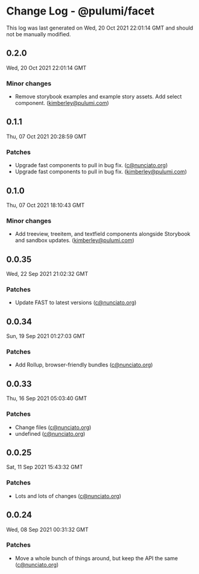 # Change Log - @pulumi/facet

This log was last generated on Wed, 20 Oct 2021 22:01:14 GMT and should not be manually modified.

<!-- Start content -->

## 0.2.0

Wed, 20 Oct 2021 22:01:14 GMT

### Minor changes

-   Remove storybook examples and example story assets. Add select component. (kimberley@pulumi.com)

## 0.1.1

Thu, 07 Oct 2021 20:28:59 GMT

### Patches

-   Upgrade fast components to pull in bug fix. (c@nunciato.org)
-   Upgrade fast components to pull in bug fix. (kimberley@pulumi.com)

## 0.1.0

Thu, 07 Oct 2021 18:10:43 GMT

### Minor changes

-   Add treeview, treeitem, and textfield components alongside Storybook and sandbox updates. (kimberley@pulumi.com)

## 0.0.35

Wed, 22 Sep 2021 21:02:32 GMT

### Patches

-   Update FAST to latest versions (c@nunciato.org)

## 0.0.34

Sun, 19 Sep 2021 01:27:03 GMT

### Patches

-   Add Rollup, browser-friendly bundles (c@nunciato.org)

## 0.0.33

Thu, 16 Sep 2021 05:03:40 GMT

### Patches

-   Change files (c@nunciato.org)
-   undefined (c@nunciato.org)

## 0.0.25

Sat, 11 Sep 2021 15:43:32 GMT

### Patches

-   Lots and lots of changes (c@nunciato.org)

## 0.0.24

Wed, 08 Sep 2021 00:31:32 GMT

### Patches

-   Move a whole bunch of things around, but keep the API the same (c@nunciato.org)
